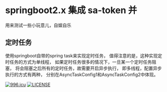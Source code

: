# springboot2.x 集成 sa-token 并
用来测试一些小玩意儿，自娱自乐

## 定时任务
使用springboot自带的spring task来实现定时任务，
值得注意的是，这种实现定时任务的方式为单线程，
如果定时任务很多的情况下，一旦某一个定时任务阻塞，
将会阻塞之后所有的定时任务，故需要开启异步执行，
即多线程，配置异步执行的方式有两种，
分别在AsyncTaskConfig1和AsyncTaskConfig2中体现。

[![996.icu](https://img.shields.io/badge/link-996.icu-red.svg)](https://996.icu)
[![LICENSE](https://img.shields.io/badge/license-Anti%20996-blue.svg)](https://github.com/996icu/996.ICU/blob/master/LICENSE)
